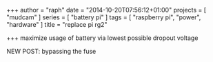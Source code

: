 +++
author = "raph"
date = "2014-10-20T07:56:12+01:00"
projects = [ "mudcam" ]
series = [ "battery pi" ]
tags = [ "raspberry pi", "power", "hardware" ]
title = "replace pi rg2"

+++
maximize usage of battery via lowest possible dropout voltage


NEW POST: bypassing the fuse
